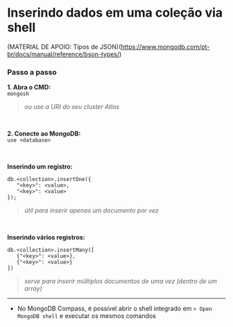 # Inserindo dados em uma coleção via shell

(MATERIAL DE APOIO: Tipos de JSON)(https://www.mongodb.com/pt-br/docs/manual/reference/bson-types/)

### Passo a passo

**1. Abra o CMD:**  
`mongosh`

> _ou use a URI do seu cluster Atlas_

<br>

**2. Conecte ao MongoDB:**  
`use <database>`

<br>

**Inserindo um registro:**  
<pre><code>db.&lt;collection&gt;.insertOne({
   "&lt;key&gt;": &lt;value&gt;,
   "&lt;key&gt;": &lt;value&gt;
});
</code></pre>

> _útil para inserir apenas um documento por vez_

<br>

**Inserindo vários registros:**  
<pre><code>db.&lt;collection&gt;.insertMany([
   {"&lt;key&gt;": &lt;value&gt;},
   {"&lt;key&gt;": &lt;value&gt;}
])
</code></pre>


> _serve para inserir múltiplos documentos de uma vez (dentro de um array)_

---


* No MongoDB Compass, é possível abrir o shell integrado em `> Open MongoDB shell` e executar os mesmos comandos
